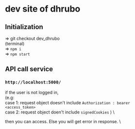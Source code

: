 # dev site of dhrubo


## Initialization
 => git checkout dev_dhrubo \
 (terminal) \
 => `npm i` \
 => `npm start` 
 
 ## API call service
 
 ### `http://localhost:5000/`
 
if the user is not logged in, \
(e.g: \
case 1: request object doesn't include `Authorization : bearer <access_token>` \
case 2: request object doen't include `signedCookies` ) \

then you can access. Else you will get error in response. \


    
 
